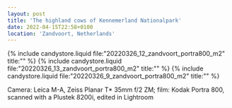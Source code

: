 ```yaml
---
layout: post
title: 'The highland cows of Kennemerland Nationalpark'
date: 2022-04-15T22:58+0100
location: 'Zandvoort, Netherlands'
---
```


{% include candystore.liquid file:"20220326_12_zandvoort_portra800_m2" title:"" %}
{% include candystore.liquid file:"20220326_13_zandvoort_portra800_m2" title:"" %}
{% include candystore.liquid file:"20220326_9_zandvoort_portra800_m2" title:"" %}

Camera: Leica M-A, Zeiss Planar T\* 35mm f/2 ZM; film: Kodak Portra 800, scanned with a Plustek 8200i, edited in Lightroom